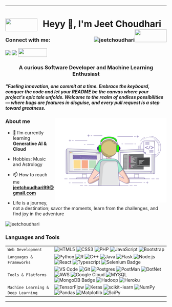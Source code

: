 <hr>

<h1 align="center"  ><img align="left" height="40" width="100" src="https://media0.giphy.com/media/v1.Y2lkPTc5MGI3NjExeWFodmVqMjBlamFydW5sOTNucHdweGtkY3FidjNmdHQ2bjRsbnd3NSZlcD12MV9pbnRlcm5hbF9naWZfYnlfaWQmY3Q9Zw/YTzh3zw4mj1XpjjiIb/giphy.gif">   Heyy 👋, I'm Jeet Choudhari   <img align="right" height="40" width="100" src="https://media0.giphy.com/media/v1.Y2lkPTc5MGI3NjExeWFodmVqMjBlamFydW5sOTNucHdweGtkY3FidjNmdHQ2bjRsbnd3NSZlcD12MV9pbnRlcm5hbF9naWZfYnlfaWQmY3Q9Zw/YTzh3zw4mj1XpjjiIb/giphy.gif"></h1> 

<h3 align="left">Connect with me: <img src="https://komarev.com/ghpvc/?username=jeetchoudhari&label=Profile%20Views&color=0e75b6&style=flat" alt="jeetchoudhari" align="right"/> </h3>

<p>
<a href="https://linkedin.com/in/jeet-choudhari" ><img align="center" src="https://img.shields.io/badge/LinkedIn-0077B5?style=for-the-badge&logo=linkedin&logoColor=white"/></a>
<a href="mailto: jeetchoudhari99@gmail.com"><img align="center" src="https://img.shields.io/badge/Gmail-D14836?style=for-the-badge&logo=gmail&logoColor=white"/></a>
<a href="https://www.hackerrank.com/jeetchoudhari99"><img align="center" src="https://img.shields.io/badge/HackerRank%20-%20Darkgreen" height="27" width="90" /></a>

</p>

<p align="right">  </p>

<h3 align="center">A curious Software Developer and Machine Learning Enthusiast</h3>

<h5>
"Fueling innovation, one commit at a time. Embrace the keyboard, conquer the code and let your README be the canvas where your project's epic tale unfolds. Welcome to the realm of endless possibilities — where bugs are features in disguise, and every pull request is a step toward greatness.
</h5>




<img align="right" alt="Coding" width="350" src="https://raw.githubusercontent.com/devSouvik/devSouvik/master/gif3.gif">

<h3 align="left">About me</h3>

- 🌱 I’m currently learning **Generative AI & Cloud**

- Hobbies: Music and Astrology

- 📫 How to reach me **jeetchoudhari99@gmail.com**

- Life is a journey, not a destination; savor the moments, learn from the challenges, and find joy in the adventure






<p><img align="center" src="https://github-readme-stats.vercel.app/api/top-langs?username=jeetchoudhari&show_icons=true&locale=en&layout=compact" alt="jeetchoudhari" /></p>


<h3> Languages and Tools</h3>

|               |           |
|       ---     |    ---    |
| `Web Development`     |  ![HTML5](https://img.shields.io/badge/-HTML5-CC2400?style=for-the-badge&logo=html5&logoColor=white) ![CSS3](https://img.shields.io/badge/-CSS3-E24800?style=for-the-badge&logo=css3) ![PHP](https://img.shields.io/badge/-PHP-CC2400?style=for-the-badge&logo=html5&logoColor=white) ![JavaScript](https://img.shields.io/badge/-JavaScript-FE7601?style=for-the-badge&logo=javascript) ![Bootstrap](https://img.shields.io/badge/bootstrap-FE9A00?style=for-the-badge&logo=bootstrap&logoColor=white)|
| `Languages & Frameworks`   | ![Python](https://img.shields.io/badge/python-3670A0?style=for-the-badge&logo=python&logoColor=ffdd54) ![R](https://img.shields.io/badge/r-%23276DC3.svg?style=for-the-badge&logo=r&logoColor=white) ![C++](https://img.shields.io/badge/-C++-034D9A?style=for-the-badge&logo=c%2B%2B) ![Java](https://img.shields.io/badge/-java-%23ED8B00?style=for-the-badge&logo=java&logoColor=white) ![Flask](https://img.shields.io/badge/flask-%23000.svg?style=for-the-badge&logo=flask&logoColor=white) ![Node.js](https://img.shields.io/badge/node.js-6DA55F?style=for-the-badge&logo=node.js&logoColor=white) ![React](https://img.shields.io/badge/react-%2320232a.svg?style=for-the-badge&logo=react&logoColor=%2361DAFB) ![Typescript](https://img.shields.io/badge/TypeScript-007ACC?style=for-the-badge&logo=typescript&logoColor=white) ![Selenium Badge](https://img.shields.io/badge/Selenium-43B02A?logo=selenium&logoColor=fff&style=for-the-badge) |
| `Tools & Platforms`       | ![VS Code](https://img.shields.io/badge/Visual_Studio_Code-034D9A?style=for-the-badge&logo=visual%20studio%20code&logoColor=white) ![Git](https://img.shields.io/badge/Git-682181?style=for-the-badge&logo=git&logoColor=white) ![Postgres](https://img.shields.io/badge/postgres-%23316192.svg?style=for-the-badge&logo=postgresql&logoColor=white) ![PostMan](https://img.shields.io/badge/postman-%23FF6F00.svg?style=for-the-badge&logo=PostMan&logoColor=white) ![DotNet](https://img.shields.io/badge/dotnet-682181?style=for-the-badge&logo=dotnet&logoColor=white) ![AWS](https://img.shields.io/badge/AWS-%23FF9900.svg?style=for-the-badge&logo=amazon-aws&logoColor=white) ![Google Cloud](https://img.shields.io/badge/GoogleCloud-%234285F4.svg?style=for-the-badge&logo=google-cloud&logoColor=white) ![MYSQL](https://img.shields.io/badge/MySQL-034D9A?style=for-the-badge&logo=mysql&logoColor=white) ![MongoDB Badge](https://img.shields.io/badge/MongoDB-47A248?logo=mongodb&logoColor=fff&style=for-the-badge) ![Hadoop](https://img.shields.io/badge/hadoop-FFFF00?style=for-the-badge&logo=hadoop&logoColor=white)  ![Heroku](https://img.shields.io/badge/heroku-682181?style=for-the-badge&logo=heroku&logoColor=white) |
| `Machine Learning & Deep Learning` | ![TensorFlow](https://img.shields.io/badge/TensorFlow-%23FF6F00.svg?style=for-the-badge&logo=TensorFlow&logoColor=white) ![Keras](https://img.shields.io/badge/Keras-%23D00000.svg?style=for-the-badge&logo=Keras&logoColor=white) ![scikit-learn](https://img.shields.io/badge/scikit--learn-%23F7931E.svg?style=for-the-badge&logo=scikit-learn&logoColor=white) ![NumPy](https://img.shields.io/badge/numpy-%23013243.svg?style=for-the-badge&logo=numpy&logoColor=white) ![Pandas](https://img.shields.io/badge/pandas-%23150458.svg?style=for-the-badge&logo=pandas&logoColor=white) ![Matplotlib](https://img.shields.io/badge/Matplotlib-%233F4F75.svg?style=for-the-badge&logo=plotly&logoColor=white) ![SciPy](https://img.shields.io/badge/SciPy-%230C55A5.svg?style=for-the-badge&logo=scipy&logoColor=%white) |

<hr>
